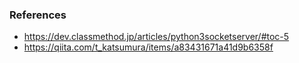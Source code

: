 ### References
- https://dev.classmethod.jp/articles/python3socketserver/#toc-5
- https://qiita.com/t_katsumura/items/a83431671a41d9b6358f